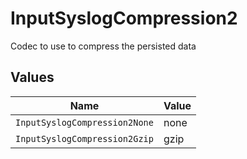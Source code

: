 # InputSyslogCompression2

Codec to use to compress the persisted data


## Values

| Name                          | Value                         |
| ----------------------------- | ----------------------------- |
| `InputSyslogCompression2None` | none                          |
| `InputSyslogCompression2Gzip` | gzip                          |